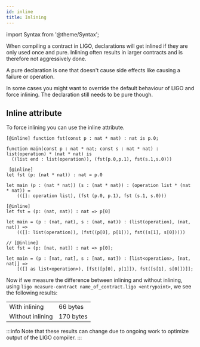 ```yaml
---
id: inline
title: Inlining
---
```


import Syntax from '@theme/Syntax';

When compiling a contract in LIGO, declarations will get inlined if they are 
only used once and pure. Inlining often results in larger contracts and is 
therefore not aggressively done.

A pure declaration is one that doesn't cause side effects like causing a 
failure or operation.

In some cases you might want to override the default behaviour of LIGO and 
force inlining. The declaration still needs to be pure though.

## Inline attribute

To force inlining you can use the inline attribute.

<Syntax syntax="pascaligo">

```pascaligo
[@inline] function fst(const p : nat * nat) : nat is p.0;

function main(const p : nat * nat; const s : nat * nat) : list(operation) * (nat * nat) is
  ((list end : list(operation)), (fst(p.0,p.1), fst(s.1,s.0)))
```

</Syntax>
<Syntax syntax="cameligo">

```cameligo
 [@inline]
let fst (p: (nat * nat)) : nat = p.0

let main (p : (nat * nat)) (s : (nat * nat)) : (operation list * (nat * nat)) =
    (([]: operation list), (fst (p.0, p.1), fst (s.1, s.0)))
```

</Syntax>
<Syntax syntax="reasonligo">

```reasonligo
[@inline]
let fst = (p: (nat, nat)) : nat => p[0] 

let main = (p : (nat, nat), s : (nat, nat)) : (list(operation), (nat, nat)) =>
    (([]: list(operation)), (fst((p[0], p[1])), fst((s[1], s[0]))))
```

</Syntax>
<Syntax syntax="jsligo">

```jsligo
// [@inline]
let fst = (p: [nat, nat]) : nat => p[0];

let main = (p : [nat, nat], s : [nat, nat]) : [list<operation>, [nat, nat]] =>
    [([] as list<operation>), [fst([p[0], p[1]]), fst([s[1], s[0]])]];
```

</Syntax>

Now if we measure the difference between inlining and without inlining, using
`ligo measure-contract name_of_contract.ligo <entrypoint>`, we see the 
following results:

<table>
    <tr>
        <td>With inlining</td><td>66 bytes</td>
    </tr>
    <tr>
        <td>Without inlining</td><td>170 bytes</td>
    </tr>
</table>

:::info
Note that these results can change due to ongoing work to optimize output of 
the LIGO compiler.
:::